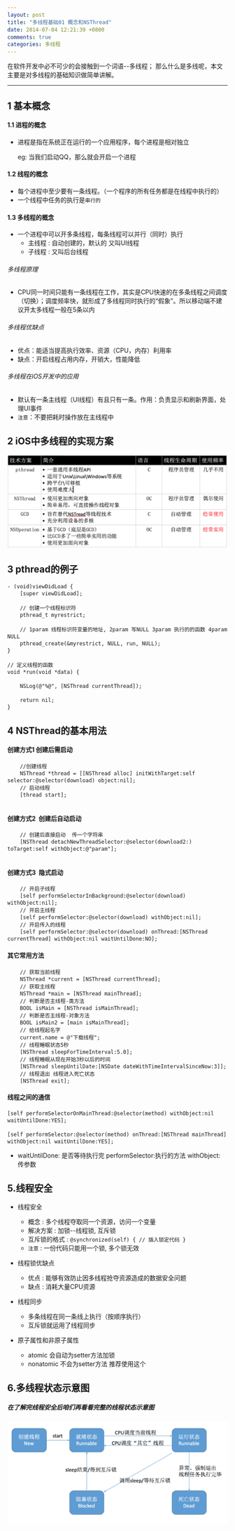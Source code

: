 ```yaml
---
layout: post
title: "多线程基础01 概念和NSThread"
date: 2014-07-04 12:21:39 +0800
comments: true
categories: 多线程 
---
```

<!-- more-->
   在软件开发中必不可少的会接触到一个词语--多线程；
   那么什么是多线呢，本文主要是对多线程的基础知识做简单讲解。


***
## 1 基本概念
#### 1.1 进程的概念

* 进程是指在系统正在运行的一个应用程序，每个进程是相对独立

	eg: 当我们启动QQ，那么就会开启一个进程

#### 1.2 线程的概念
* 每个进程中至少要有一条线程。（一个程序的所有任务都是在线程中执行的）
* 一个线程中任务的执行是```串行的```

#### 1.3 多线程的概念
* 一个进程中可以开多条线程，每条线程可以并行（同时）执行
	* 主线程 : 自动创建的，默认的 又叫UI线程
	* 子线程 : 又叫后台线程

###### 多线程原理
* CPU同一时间只能有一条线程在工作，其实是CPU快速的在多条线程之间调度（切换）；调度频率快，就形成了多线程同时执行的“假象”。所以移动端不建议开太多线程一般在5条以内

###### 多线程优缺点
* 优点：能适当提高执行效率、资源（CPU，内存）利用率
* 缺点：开启线程占用内存，开销大，性能降低

###### 多线程在iOS开发中的应用
* 默认有一条主线程（UI线程）有且只有一条。作用：负责显示和刷新界面，处理UI事件
* ```注意```：不要把耗时操作放在主线程中

## 2 iOS中多线程的实现方案

![](/images/2014/07/duoxianchengjichu.png)

## 3 pthread的例子
	- (void)viewDidLoad {
	    [super viewDidLoad];
	    
	    // 创建一个线程标识符
	    pthread_t myrestrict;
	    
	    // 1param 线程标识符变量的地址, 2param 写NULL 3param 执行的的函数 4param NULL
	    pthread_create(&myrestrict, NULL, run, NULL);
	}
	
	// 定义线程的函数
	void *run(void *data) {
	    
	    NSLog(@"%@", [NSThread currentThread]);
	    
	    return nil;
	}

## 4 NSThread的基本用法

####  创建方式1 创建后需启动

	    //创建线程
		NSThread *thread = [[NSThread alloc] initWithTarget:self selector:@selector(download) object:nil];
		// 启动线程
	 	[thread start];
	 
####  创建方式2  创建后自动启动
		// 创建后直接启动  传一个字符串
		[NSThread detachNewThreadSelector:@selector(download2:) toTarget:self withObject:@"param"];
	    
####  创建方式3  隐式启动
	    // 开启子线程
	    [self performSelectorInBackground:@selector(download) withObject:nil];
	    // 开启主线程
	    [self performSelector:@selector(download) withObject:nil];
	    // 开启传入的线程
	    [self performSelector:@selector(download) onThread:[NSThread currentThread] withObject:nil waitUntilDone:NO];
	
####  其它常用方法
	    // 获取当前线程
	    NSThread *current = [NSThread currentThread];
	    // 获取主线程
	    NSThread *main = [NSThread mainThread];
	    // 判断是否主线程-类方法
	    BOOL isMain = [NSThread isMainThread];
	    // 判断是否主线程-对象方法
	    BOOL isMain2 = [main isMainThread];
	    // 给线程起名字
	    current.name = @"下载线程";
	    // 线程睡眠状态5秒
	    [NSThread sleepForTimeInterval:5.0];
	    // 线程睡眠从现在开始3秒以后的时间
	    [NSThread sleepUntilDate:[NSDate dateWithTimeIntervalSinceNow:3]];
		// 线程退出 线程进入死亡状态
		[NSThread exit];
		
#### 线程之间的通信

	[self performSelectorOnMainThread:@selector(method) withObject:nil waitUntilDone:YES];
    
    [self performSelector:@selector(method) onThread:[NSThread mainThread] withObject:nil waitUntilDone:YES];
    
  * waitUntilDone: 是否等待执行完   performSelector:执行的方法  withObject: 传参数

## 5.线程安全
		
* 线程安全
	* 概念 : 多个线程夺取同一个资源，访问一个变量
	* 解决方案 : 加锁--线程锁, 互斥锁 
	* 互斥锁的格式 : ```@synchronized(self) { // 插入锁定代码 }```
	* ```注意``` : 一份代码只能用一个锁, 多个锁无效

* 线程锁优缺点
	* 优点 : 能够有效防止因多线程抢夺资源造成的数据安全问题
	* 缺点 : 消耗大量CPU资源

* 线程同步
	* 多条线程在同一条线上执行（按顺序执行）
	* 互斥锁就运用了线程同步

* 原子属性和非原子属性
	* atomic 会自动为setter方法加锁
	* nonatomic 不会为setter方法  推荐使用这个
	
## 6.多线程状态示意图
##### 在了解完线程安全后咱们再看看完整的线程状态示意图
![](/images/2014/07/多线程状态示意图.png)
	
    	

 
 
